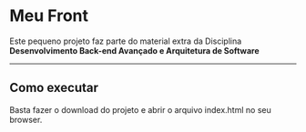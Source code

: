 # Meu Front

Este pequeno projeto faz parte do material extra da Disciplina **Desenvolvimento Back-end Avançado e Arquitetura de Software** 

---
## Como executar

Basta fazer o download do projeto e abrir o arquivo index.html no seu browser.
